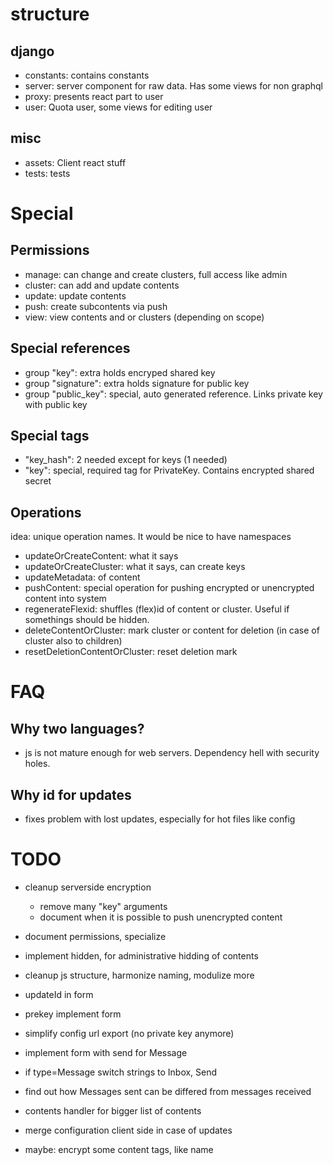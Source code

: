 


# structure
## django

* constants: contains constants
* server: server component for raw data. Has some views for non graphql
* proxy: presents react part to user
* user: Quota user, some views for editing user

## misc
* assets: Client react stuff
* tests: tests

# Special

## Permissions
* manage: can change and create clusters, full access like admin
* cluster: can add and update contents
* update: update contents
* push: create subcontents via push
* view: view contents and or clusters (depending on scope)

## Special references
* group "key": extra holds encryped shared key
* group "signature": extra holds signature for public key
* group "public_key": special, auto generated reference. Links private key with public key

## Special tags
* "key_hash": 2 needed except for keys (1 needed)
* "key": special, required tag for PrivateKey. Contains encrypted shared secret

## Operations
idea: unique operation names. It would be nice to have namespaces
* updateOrCreateContent: what it says
* updateOrCreateCluster: what it says, can create keys
* updateMetadata: of content
* pushContent: special operation for pushing encrypted or unencrypted content into system
* regenerateFlexid: shuffles (flex)id of content or cluster. Useful if somethings should be hidden.
* deleteContentOrCluster: mark cluster or content for deletion (in case of cluster also to children)
* resetDeletionContentOrCluster: reset deletion mark


# FAQ

## Why two languages?

- js is not mature enough for web servers. Dependency hell with security holes.

## Why id for updates
- fixes problem with lost updates, especially for hot files like config

# TODO
* cleanup serverside encryption
  * remove many "key" arguments
  * document when it is possible to push unencrypted content
* document permissions, specialize
* implement hidden, for administrative hidding of contents
* cleanup js structure, harmonize naming, modulize more
* updateId in form
* prekey implement form
* simplify config url export (no private key anymore)
* implement form with send for Message
* if type=Message switch strings to Inbox, Send
* find out how Messages sent can be differed from messages received
* contents handler for bigger list of contents

* merge configuration client side in case of updates
* maybe: encrypt some content tags, like name
